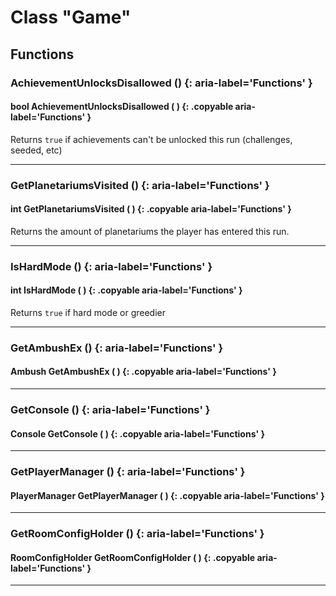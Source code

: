 # Class "Game"

## Functions

### AchievementUnlocksDisallowed () {: aria-label='Functions' }
#### bool AchievementUnlocksDisallowed ( ) {: .copyable aria-label='Functions' }
Returns `true` if achievements can't be unlocked this run (challenges, seeded, etc)

___
### GetPlanetariumsVisited () {: aria-label='Functions' }
#### int GetPlanetariumsVisited ( ) {: .copyable aria-label='Functions' }
Returns the amount of planetariums the player has entered this run.

___
### IsHardMode () {: aria-label='Functions' }
#### int IsHardMode ( ) {: .copyable aria-label='Functions' }
Returns `true` if hard mode or greedier

___
### GetAmbushEx () {: aria-label='Functions' }
#### Ambush GetAmbushEx ( ) {: .copyable aria-label='Functions' }

___
### GetConsole () {: aria-label='Functions' }
#### Console GetConsole ( ) {: .copyable aria-label='Functions' }

___
### GetPlayerManager () {: aria-label='Functions' }
#### PlayerManager GetPlayerManager ( ) {: .copyable aria-label='Functions' }

___
### GetRoomConfigHolder () {: aria-label='Functions' }
#### RoomConfigHolder GetRoomConfigHolder ( ) {: .copyable aria-label='Functions' }

___
